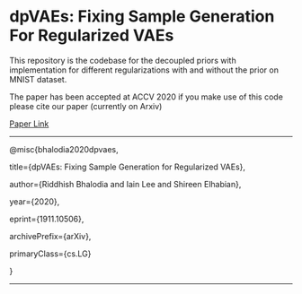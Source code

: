 # dpVAEs: Fixing Sample Generation For Regularized VAEs

  

This repository is the codebase for the decoupled priors with implementation for different regularizations with and without the prior on MNIST dataset.

The paper has been accepted at ACCV 2020 if you make use of this code please cite our paper (currently on Arxiv) 

[Paper Link](https://arxiv.org/abs/1911.10506)

---

@misc{bhalodia2020dpvaes,

title={dpVAEs: Fixing Sample Generation for Regularized VAEs},

author={Riddhish Bhalodia and Iain Lee and Shireen Elhabian},

year={2020},

eprint={1911.10506},

archivePrefix={arXiv},

primaryClass={cs.LG}

}

---
